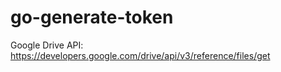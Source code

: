 # go-generate-token

Google Drive API:
https://developers.google.com/drive/api/v3/reference/files/get

